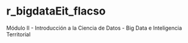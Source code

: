 # r_bigdataEit_flacso
Módulo II - Introducción a la Ciencia de Datos - Big Data e Inteligencia Territorial

